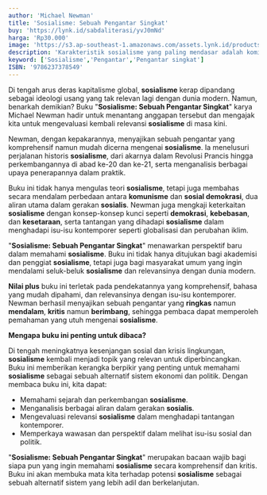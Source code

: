 ```yaml
---
author: 'Michael Newman'
title: 'Sosialisme: Sebuah Pengantar Singkat'
buy: 'https://lynk.id/sabdaliterasi/yvJ0mNd'
harga: 'Rp30.000'
image: 'https://s3.ap-southeast-1.amazonaws.com/assets.lynk.id/products/27-06-2024/1719427455513_9730266.svg'
description: 'Karakteristik sosialisme yang paling mendasar adalah komitmennya untuk menciptakan masyarakat yang egaliter. '
keyword: ['Sosialisme','Pengantar','Pengantar singkat']
ISBN: '9786237378549'
---
```

<p>Di tengah arus deras kapitalisme global, <strong>sosialisme</strong> kerap dipandang sebagai ideologi usang yang tak relevan lagi dengan dunia modern. Namun, benarkah demikian? Buku "<strong>Sosialisme: Sebuah Pengantar Singkat</strong>" karya Michael Newman hadir untuk menantang anggapan tersebut dan mengajak kita untuk mengevaluasi kembali relevansi <strong>sosialisme</strong> di masa kini.</p><p>Newman, dengan kepakarannya, menyajikan sebuah pengantar yang komprehensif namun mudah dicerna mengenai <strong>sosialisme</strong>. Ia menelusuri perjalanan historis <strong>sosialisme</strong>, dari akarnya dalam Revolusi Prancis hingga perkembangannya di abad ke-20 dan ke-21, serta menganalisis berbagai upaya penerapannya dalam praktik.</p><p>Buku ini tidak hanya mengulas teori <strong>sosialisme</strong>, tetapi juga membahas secara mendalam perbedaan antara <strong>komunisme</strong> dan <strong>sosial demokrasi</strong>, dua aliran utama dalam gerakan <strong>sosialis</strong>. Newman juga mengkaji keterkaitan <strong>sosialisme</strong> dengan konsep-konsep kunci seperti <strong>demokrasi</strong>, <strong>kebebasan</strong>, dan <strong>kesetaraan</strong>, serta tantangan yang dihadapi <strong>sosialisme</strong> dalam menghadapi isu-isu kontemporer seperti globalisasi dan perubahan iklim.</p><p>"<strong>Sosialisme: Sebuah Pengantar Singkat</strong>" menawarkan perspektif baru dalam memahami <strong>sosialisme</strong>. Buku ini tidak hanya ditujukan bagi akademisi dan penggiat <strong>sosialisme</strong>, tetapi juga bagi masyarakat umum yang ingin mendalami seluk-beluk <strong>sosialisme</strong> dan relevansinya dengan dunia modern.</p><p><strong>Nilai plus</strong> buku ini terletak pada pendekatannya yang komprehensif, bahasa yang mudah dipahami, dan relevansinya dengan isu-isu kontemporer. Newman berhasil menyajikan sebuah pengantar yang <strong>ringkas</strong> namun <strong>mendalam</strong>, <strong>kritis</strong> namun <strong>berimbang</strong>, sehingga pembaca dapat memperoleh pemahaman yang utuh mengenai <strong>sosialisme</strong>.</p><p><strong>Mengapa buku ini penting untuk dibaca?</strong></p><p>Di tengah meningkatnya kesenjangan sosial dan krisis lingkungan, <strong>sosialisme</strong> kembali menjadi topik yang relevan untuk diperbincangkan. Buku ini memberikan kerangka berpikir yang penting untuk memahami <strong>sosialisme</strong> sebagai sebuah alternatif sistem ekonomi dan politik. Dengan membaca buku ini, kita dapat:</p><ul><li>Memahami sejarah dan perkembangan <strong>sosialisme</strong>.</li><li>Menganalisis berbagai aliran dalam gerakan <strong>sosialis</strong>.</li><li>Mengevaluasi relevansi <strong>sosialisme</strong> dalam menghadapi tantangan kontemporer.</li><li>Memperkaya wawasan dan perspektif dalam melihat isu-isu sosial dan politik.</li></ul><p>"<strong>Sosialisme: Sebuah Pengantar Singkat</strong>" merupakan bacaan wajib bagi siapa pun yang ingin memahami <strong>sosialisme</strong> secara komprehensif dan kritis. Buku ini akan membuka mata kita terhadap potensi <strong>sosialisme</strong> sebagai sebuah alternatif sistem yang lebih adil dan berkelanjutan.</p>
